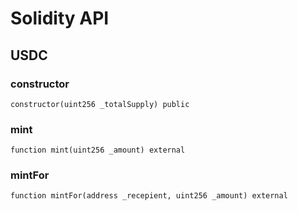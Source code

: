 # Solidity API

## USDC

### constructor

```solidity
constructor(uint256 _totalSupply) public
```

### mint

```solidity
function mint(uint256 _amount) external
```

### mintFor

```solidity
function mintFor(address _recepient, uint256 _amount) external
```

